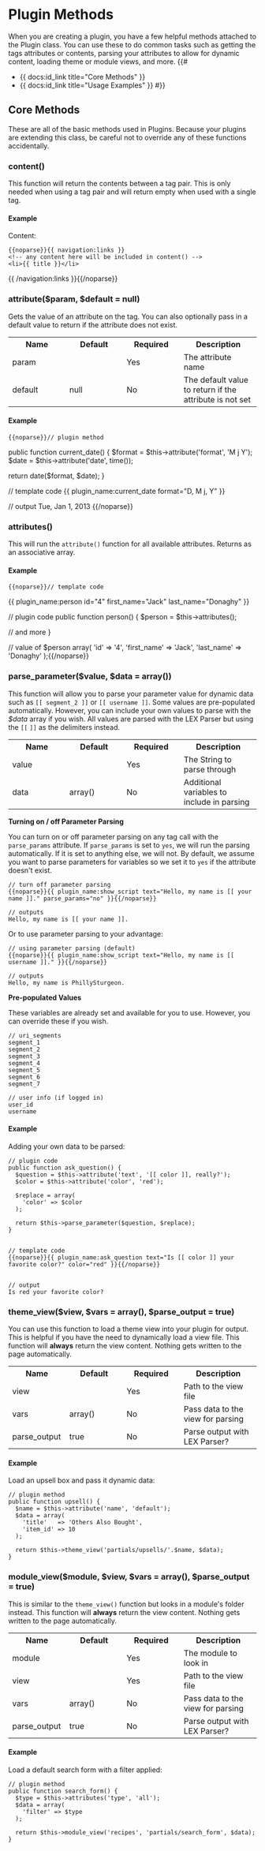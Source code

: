 # Plugin Methods

When you are creating a plugin, you have a few helpful methods attached to the Plugin class. You can use these to do common tasks such as getting the tags attributes or contents, parsing your attributes to allow for dynamic content, loading theme or module views, and more.
{{#
* {{ docs:id_link title="Core Methods" }}
* {{ docs:id_link title="Usage Examples" }}
#}}

## Core Methods

These are all of the basic methods used in Plugins. Because your plugins are extending this class, be careful not to override any of these functions accidentally.



### content()<span style="display:none">*</span>

This function will return the contents between a tag pair. This is only needed when using a tag pair and will return empty when used with a single tag.

#### Example

Content:

	{{noparse}}{{ navigation:links }}
	<!-- any content here will be included in content() -->
	<li>{{ title }}</li>
{{ /navigation:links }}{{/noparse}}

### attribute($param, $default = null)

Gets the value of an attribute on the tag. You can also optionally pass in a default value to return if the attribute does not exist.

<table cellpadding="0" cellspacing="0">
	<tbody>
		<tr>
			<th width="100">Name</th>
			<th width="100">Default</th>
			<th width="100">Required</th>
			<th>Description</th>
		</tr>
		<tr>
			<td>param</td>
			<td></td>
			<td>Yes</td>
			<td>The attribute name</td>
		</tr>
		<tr>
			<td>default</td>
			<td>null</td>
			<td>No</td>
			<td>The default value to return if the attribute is not set</td>
		</tr>
	</tbody>
</table>

#### Example

	{{noparse}}// plugin method
public function current_date() {
  $format = $this->attribute('format', 'M j Y');
  $date = $this->attribute('date', time());
  
  return date($format, $date);
}


// template code
{{ plugin_name:current_date format="D, M j, Y" }}


// output
Tue, Jan 1, 2013
{{/noparse}}



### attributes()

This will run the `attribute()` function for all available attributes. Returns as an associative array.

#### Example

	{{noparse}}// template code
{{ plugin_name:person id="4" first_name="Jack" last_name="Donaghy" }}


// plugin code
public function person() {
  $person = $this->attributes();
  
  // and more
}


// value of $person
array(
  'id'         => '4',
  'first_name' => 'Jack',
  'last_name'  => 'Donaghy'
);{{/noparse}}




### parse\_parameter($value, $data = array())

This function will allow you to parse your parameter value for dynamic data such as `[[ segment_2 ]]` or `[[ username ]]`. Some values are pre-populated automatically. However, you can include your own values to parse with the <var>$data</var> array if you wish. All values are parsed with the LEX Parser but using the `[[` `]]` as the delimiters instead.

<table cellpadding="0" cellspacing="0">
	<tbody>
		<tr>
			<th width="100">Name</th>
			<th width="100">Default</th>
			<th width="100">Required</th>
			<th>Description</th>
		</tr>
		<tr>
			<td>value</td>
			<td></td>
			<td>Yes</td>
			<td>The String to parse through</td>
		</tr>
		<tr>
			<td>data</td>
			<td>array()</td>
			<td>No</td>
			<td>Additional variables to include in parsing</td>
		</tr>
	</tbody>
</table>

__Turning on / off Parameter Parsing__

You can turn on or off parameter parsing on any tag call with the `parse_params` attribute. If `parse_params` is set to `yes`, we will run the parsing automatically. If it is set to anything else, we will not. By default, we assume you want to parse parameters for variables so we set it to `yes` if the attribute doesn't exist.

	// turn off parameter parsing
	{{noparse}}{{ plugin_name:show_script text="Hello, my name is [[ your name ]]." parse_params="no" }}{{/noparse}}
	
	// outputs
	Hello, my name is [[ your name ]].

Or to use parameter parsing to your advantage:

	// using parameter parsing (default)
	{{noparse}}{{ plugin_name:show_script text="Hello, my name is [[ username ]]." }}{{/noparse}}
	
	// outputs
	Hello, my name is PhillySturgeon.

__Pre-populated Values__

These variables are already set and available for you to use. However, you can override these if you wish.

	// uri_segments
	segment_1
	segment_2
	segment_3
	segment_4
	segment_5
	segment_6
	segment_7
	
	// user info (if logged in)
	user_id
	username

#### Example

Adding your own data to be parsed:

	// plugin code
	public function ask_question() {
	  $question = $this->attribute('text', '[[ color ]], really?');
	  $color = $this->attribute('color', 'red');
	  
	  $replace = array(
	    'color' => $color
	  );
	  
	  return $this->parse_parameter($question, $replace);
	}
	
	
	// template code
	{{noparse}}{{ plugin_name:ask_question text="Is [[ color ]] your favorite color?" color="red" }}{{/noparse}}
	
	
	// output
	Is red your favorite color?


### theme\_view($view, $vars = array(), $parse\_output = true)

You can use this function to load a theme view into your plugin for output. This is helpful if you have the need to dynamically load a view file. This function will __always__ return the view content. Nothing gets written to the page automatically.

<table cellpadding="0" cellspacing="0">
	<tbody>
		<tr>
			<th width="100">Name</th>
			<th width="100">Default</th>
			<th width="100">Required</th>
			<th>Description</th>
		</tr>
		<tr>
			<td>view</td>
			<td></td>
			<td>Yes</td>
			<td>Path to the view file</td>
		</tr>
		<tr>
			<td>vars</td>
			<td>array()</td>
			<td>No</td>
			<td>Pass data to the view for parsing</td>
		</tr>
		<tr>
			<td>parse_output</td>
			<td>true</td>
			<td>No</td>
			<td>Parse output with LEX Parser?</td>
		</tr>
	</tbody>
</table>

#### Example

Load an upsell box and pass it dynamic data:

	// plugin method
	public function upsell() {
	  $name = $this->attribute('name', 'default');
	  $data = array(
	    'title'   => 'Others Also Bought',
	    'item_id' => 10
	  );
	  
	  return $this->theme_view('partials/upsells/'.$name, $data);
	}


### module\_view($module, $view, $vars = array(), $parse\_output = true)

This is similar to the `theme_view()` function but looks in a module's folder instead. This function will __always__ return the view content. Nothing gets written to the page automatically.

<table cellpadding="0" cellspacing="0">
	<tbody>
		<tr>
			<th width="100">Name</th>
			<th width="100">Default</th>
			<th width="100">Required</th>
			<th>Description</th>
		</tr>
		<tr>
			<td>module</td>
			<td></td>
			<td>Yes</td>
			<td>The module to look in</td>
		</tr>
		<tr>
			<td>view</td>
			<td></td>
			<td>Yes</td>
			<td>Path to the view file</td>
		</tr>
		<tr>
			<td>vars</td>
			<td>array()</td>
			<td>No</td>
			<td>Pass data to the view for parsing</td>
		</tr>
		<tr>
			<td>parse_output</td>
			<td>true</td>
			<td>No</td>
			<td>Parse output with LEX Parser?</td>
		</tr>
	</tbody>
</table>

#### Example

Load a default search form with a filter applied:

	// plugin method
	public function search_form() {
	  $type = $this->attributes('type', 'all');
	  $data = array(
	    'filter' => $type
	  );
	  
	  return $this->module_view('recipes', 'partials/search_form', $data);
	}
